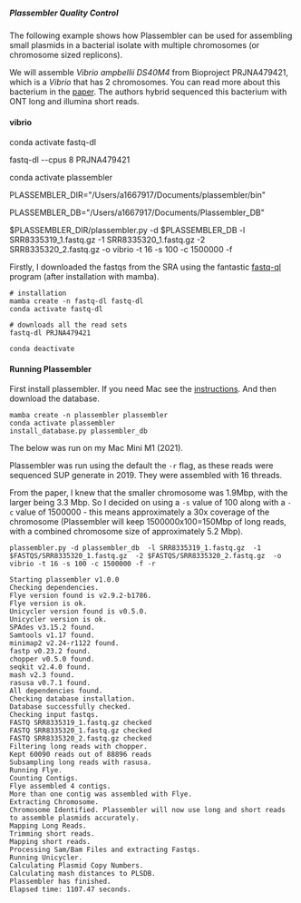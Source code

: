 ##### Plassembler Quality Control

The following example shows how Plassembler can be used for assembling small plasmids in a bacterial isolate with multiple chromosomes (or chromosome sized replicons).

We will assemble _Vibrio ampbellii DS40M4_ from Bioproject PRJNA479421, which is a _Vibrio_ that has 2 chromosomes. You can read more about this bacterium in the [paper](https://www.ncbi.nlm.nih.gov/pmc/articles/PMC6346181/). The authors hybrid sequenced this bacterium with ONT long and illumina short reads. 


#### vibrio

conda activate fastq-dl

fastq-dl --cpus 8  PRJNA479421  

conda activate plassembler

PLASSEMBLER_DIR="/Users/a1667917/Documents/plassembler/bin"

PLASSEMBLER_DB="/Users/a1667917/Documents/Plassembler_DB"

$PLASSEMBLER_DIR/plassembler.py -d $PLASSEMBLER_DB -l  SRR8335319_1.fastq.gz -1 SRR8335320_1.fastq.gz -2 SRR8335320_2.fastq.gz -o vibrio -t 16 -s 100 -c 1500000 -f

Firstly, I downloaded the fastqs from the SRA using the fantastic [fastq-ql](https://github.com/rpetit3/fastq-dl) program (after installation with mamba).

```
# installation
mamba create -n fastq-dl fastq-dl
conda activate fastq-dl

# downloads all the read sets
fastq-dl PRJNA479421	

conda deactivate
```

#### Running Plassembler 

First install plassembler. If you need Mac see the [instructions](https://github.com/gbouras13/plassembler#installation).
And then download the database.

```
mamba create -n plassembler plassembler 
conda activate plassembler
install_database.py plassembler_db
```
The below was run on my Mac Mini M1 (2021).

Plassembler was run using the default the `-r` flag, as these reads were sequenced SUP generate in 2019. They were assembled with 16 threads.

From the paper, I knew that the smaller chromosome was 1.9Mbp, with the larger being 3.3 Mbp. So I decided on using a `-s` value of 100 along with a `-c` value of 1500000 - this means approximately a 30x coverage of the chromosome (Plassembler will keep 1500000x100=150Mbp of long reads, with a combined chromosome size of approximately 5.2 Mbp). 



```
plassembler.py -d plassembler_db  -l SRR8335319_1.fastq.gz  -1 $FASTQS/SRR8335320_1.fastq.gz  -2 $FASTQS/SRR8335320_2.fastq.gz  -o vibrio -t 16 -s 100 -c 1500000 -f -r

```

```
Starting plassembler v1.0.0
Checking dependencies.
Flye version found is v2.9.2-b1786.
Flye version is ok.
Unicycler version found is v0.5.0.
Unicycler version is ok.
SPAdes v3.15.2 found.
Samtools v1.17 found.
minimap2 v2.24-r1122 found.
fastp v0.23.2 found.
chopper v0.5.0 found.
seqkit v2.4.0 found.
mash v2.3 found.
rasusa v0.7.1 found.
All dependencies found.
Checking database installation.
Database successfully checked.
Checking input fastqs.
FASTQ SRR8335319_1.fastq.gz checked
FASTQ SRR8335320_1.fastq.gz checked
FASTQ SRR8335320_2.fastq.gz checked
Filtering long reads with chopper.
Kept 60090 reads out of 88896 reads
Subsampling long reads with rasusa.
Running Flye.
Counting Contigs.
Flye assembled 4 contigs.
More than one contig was assembled with Flye.
Extracting Chromosome.
Chromosome Identified. Plassembler will now use long and short reads to assemble plasmids accurately.
Mapping Long Reads.
Trimming short reads.
Mapping short reads.
Processing Sam/Bam Files and extracting Fastqs.
Running Unicycler.
Calculating Plasmid Copy Numbers.
Calculating mash distances to PLSDB.
Plassembler has finished.
Elapsed time: 1107.47 seconds.
```
